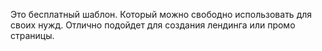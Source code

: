 Это бесплатный шаблон.
Который можно свободно использовать для своих нужд.
Отлично подойдет для создания лендинга или промо страницы.

